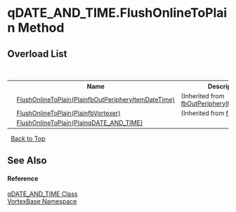 # qDATE_AND_TIME.FlushOnlineToPlain Method 
 


## Overload List
&nbsp;<table><tr><th></th><th>Name</th><th>Description</th></tr><tr><td>![Public method](media/pubmethod.gif "Public method")</td><td><a href="M_VortexBase_fbOutPeripheryItemDateTime_FlushOnlineToPlain.md">FlushOnlineToPlain(PlainfbOutPeripheryItemDateTime)</a></td><td> (Inherited from <a href="T_VortexBase_fbOutPeripheryItemDateTime.md">fbOutPeripheryItemDateTime</a>.)</td></tr><tr><td>![Public method](media/pubmethod.gif "Public method")</td><td><a href="M_VortexBase_fbVortexer_FlushOnlineToPlain.md">FlushOnlineToPlain(PlainfbVortexer)</a></td><td> (Inherited from <a href="T_VortexBase_fbVortexer.md">fbVortexer</a>.)</td></tr><tr><td>![Public method](media/pubmethod.gif "Public method")</td><td><a href="M_VortexBase_qDATE_AND_TIME_FlushOnlineToPlain.md">FlushOnlineToPlain(PlainqDATE_AND_TIME)</a></td><td /></tr></table>&nbsp;
<a href="#qdate_and_time.flushonlinetoplain-method">Back to Top</a>

## See Also


#### Reference
<a href="T_VortexBase_qDATE_AND_TIME.md">qDATE_AND_TIME Class</a><br /><a href="N_VortexBase.md">VortexBase Namespace</a><br />